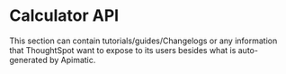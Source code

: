 # Calculator API

This section can contain tutorials/guides/Changelogs or any information that ThoughtSpot want to expose to its users besides what is auto-generated by Apimatic.